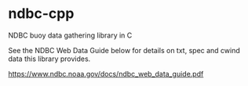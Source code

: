 # ndbc-cpp
NDBC buoy data gathering library in C
  
See the NDBC Web Data Guide below for details on txt, spec and cwind data this
library provides.      
     
https://www.ndbc.noaa.gov/docs/ndbc_web_data_guide.pdf
